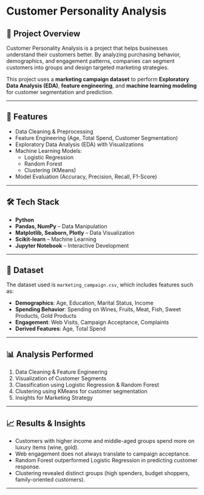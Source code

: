 # Customer Personality Analysis  

## 📌 Project Overview  
Customer Personality Analysis is a project that helps businesses understand their customers better. By analyzing purchasing behavior, demographics, and engagement patterns, companies can segment customers into groups and design targeted marketing strategies.  

This project uses a **marketing campaign dataset** to perform **Exploratory Data Analysis (EDA)**, **feature engineering**, and **machine learning modeling** for customer segmentation and prediction.  

---

## 🚀 Features  
- Data Cleaning & Preprocessing  
- Feature Engineering (Age, Total Spend, Customer Segmentation)  
- Exploratory Data Analysis (EDA) with Visualizations  
- Machine Learning Models:  
  - Logistic Regression  
  - Random Forest  
  - Clustering (KMeans)  
- Model Evaluation (Accuracy, Precision, Recall, F1-Score)  

---

## 🛠️ Tech Stack  
- **Python**   
- **Pandas, NumPy** – Data Manipulation  
- **Matplotlib, Seaborn, Plotly** – Data Visualization  
- **Scikit-learn** – Machine Learning  
- **Jupyter Notebook** – Interactive Development  

---

## 📂 Dataset  
The dataset used is `marketing_campaign.csv`, which includes features such as:  

- **Demographics**: Age, Education, Marital Status, Income  
- **Spending Behavior**: Spending on Wines, Fruits, Meat, Fish, Sweet Products, Gold Products  
- **Engagement**: Web Visits, Campaign Acceptance, Complaints  
- **Derived Features**: Age, Total Spend  

---

## 📊 Analysis Performed  
1. Data Cleaning & Feature Engineering  
2. Visualization of Customer Segments  
3. Classification using Logistic Regression & Random Forest  
4. Clustering using KMeans for customer segmentation  
5. Insights for Marketing Strategy  

---

## 📈 Results & Insights  
- Customers with higher income and middle-aged groups spend more on luxury items (wine, gold).  
- Web engagement does not always translate to campaign acceptance.  
- Random Forest outperformed Logistic Regression in predicting customer response.  
- Clustering revealed distinct groups (high spenders, budget shoppers, family-oriented customers).  

---
